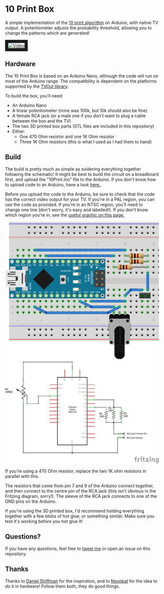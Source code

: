 # 10 Print Box

A simple implementation of the [10 print algorithm](https://10print.org) on Arduino, with native TV output.
A potentiometer adjusts the probability threshold, allowing you to change the patterns which are generated!

<a href="http://www.youtube.com/watch?feature=player_embedded&v=gXaomFMQZ8E"
target="_blank"><img src="http://img.youtube.com/vi/gXaomFMQZ8E/0.jpg"
alt="Video" width="240" height="180" border="10" /></a>

## Hardware

The 10 Print Box is based on an Arduino Nano, although the code will run on most of the Arduino range. The compatibility is dependent on the platforms supported by the [TVOut library](https://playground.arduino.cc/Main/TVout).

To build the box, you'll need:
- An Arduino Nano
- A linear potentiometer (mine was 100k, but 10k should also be fine)
- A female RCA jack (or a male one if you don't want to plug a cable between the box and the TV)
- The two 3D printed box parts (STL files are included in this repository)
- Either:
  - One 470 Ohm resistor and one 1K Ohm resistor
  - Three 1K Ohm resistors (this is what I used as I had them to hand)

## Build

The build is pretty much as simple as soldering everything together following the schematic! It might be best to build the circuit on a breadboard first, and upload the "10Print.ino" file to the Arduino. If you don't know how to upload code to an Arduino, have a look [here.](https://www.arduino.cc/en/Main/Howto).

Before you upload the code to the Arduino, be sure to check that the code has the correct video output for your TV. If you're in a PAL region, you can use the code as provided. If you're in an NTSC region, you'll need to change one line (don't worry, it's easy and labelled!). If you don't know which region you're in, see the [useful graphic on this page.](https://en.wikipedia.org/wiki/PAL)

![Fritzing diagram](breadboard.png)
![Schematic](schematic.png)

If you're using a 470 Ohm resistor, replace the two 1K ohm resistors in parallel with this.

The resistors that come from pin 7 and 9 of the Arduino connect together, and then connect to the centre pin of the RCA jack (this isn't obvious in the Fritzing diagram, sorry!). The sleeve of the RCA jack connects to one of the GND pins on the Arduino.

If you're using the 3D printed box, I'd recommend holding everything together with a few blobs of hot glue, or something similar. Make sure you test it's working before you hot glue it!

## Questions?
If you have any questions, feel free to [tweet me](https://twitter.com/walkerdanny) or open an issue on this repository.


## Thanks
Thanks to [Daniel Shiffman](https://github.com/shiffman) for the inspiration, and to [Noopkat](https://github.com/noopkat) for the idea to do it in hardware! Follow them both, they do good things.
